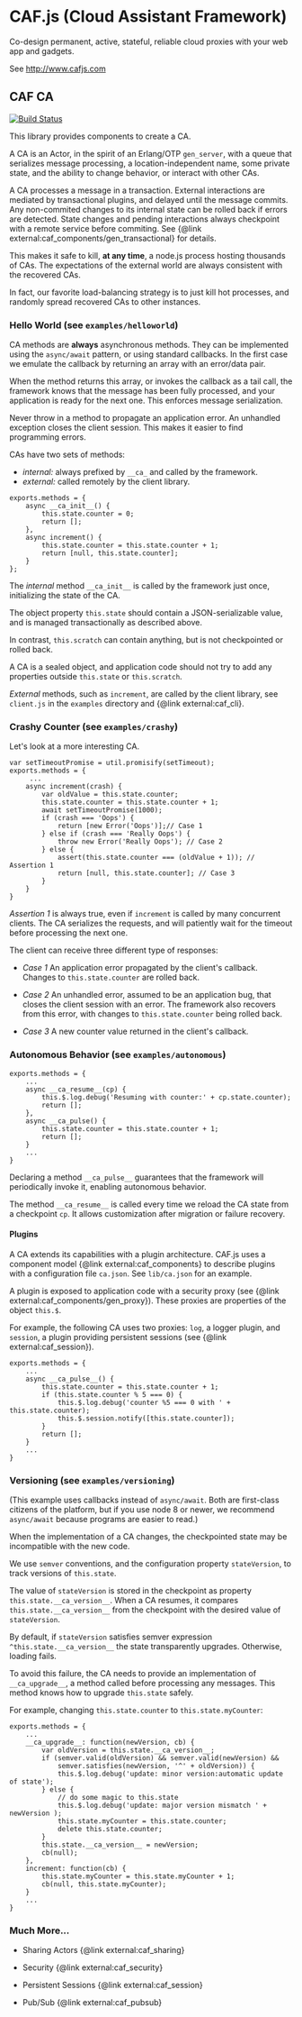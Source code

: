 # CAF.js (Cloud Assistant Framework)

Co-design permanent, active, stateful, reliable cloud proxies with your web app and gadgets.

See http://www.cafjs.com

## CAF CA
[![Build Status](https://travis-ci.org/cafjs/caf_ca.svg?branch=master)](https://travis-ci.org/cafjs/caf_ca)

This library provides components to create a CA.

A CA is an Actor, in the spirit of an Erlang/OTP `gen_server`, with a queue that serializes message processing, a location-independent name, some private state, and the ability to change behavior, or interact with other CAs.

A CA processes a message in a transaction. External interactions are mediated by transactional plugins, and delayed until the message commits. Any non-commited changes to its internal state can be rolled back if errors are detected. State changes and pending interactions always checkpoint with a remote service before commiting. See {@link external:caf_components/gen_transactional} for details.

This makes it safe to kill, **at any time**, a node.js process hosting thousands of  CAs. The expectations of the external world are always consistent with the recovered CAs.

In fact, our favorite load-balancing strategy is to just kill hot processes, and randomly spread recovered CAs to other instances.

### Hello World (see `examples/helloworld`)

CA methods are **always** asynchronous methods. They can be implemented using the `async/await` pattern, or using standard callbacks. In the first case we emulate the callback by returning an array with an error/data pair.

When the method returns this array, or invokes the callback as a tail call, the framework knows that the message has been fully processed, and your application is ready for the next one. This enforces message serialization.

Never throw in a method to propagate an application error. An unhandled exception closes the client session. This makes it easier to find programming errors.

CAs have two sets of methods:

* *internal:* always prefixed by `__ca_` and called by the framework.
* *external:* called remotely by the client library.

```
exports.methods = {
    async __ca_init__() {
        this.state.counter = 0;
        return [];
    },
    async increment() {
        this.state.counter = this.state.counter + 1;
        return [null, this.state.counter];
    }
};
```

The *internal* method `__ca_init__` is called by the framework just once, initializing the state of the CA.

The object property `this.state` should contain a JSON-serializable value, and is managed transactionally as described above.

In contrast, `this.scratch` can contain anything, but is not checkpointed or rolled back.

A CA is a sealed object, and application code should not try to add any properties outside `this.state` or `this.scratch`.

*External* methods, such as `increment`, are called by the client library, see `client.js` in the `examples` directory and {@link external:caf_cli}.


### Crashy Counter (see `examples/crashy`)

Let's look at a more interesting CA.

```
var setTimeoutPromise = util.promisify(setTimeout);
exports.methods = {
     ...
    async increment(crash) {
        var oldValue = this.state.counter;
        this.state.counter = this.state.counter + 1;
        await setTimeoutPromise(1000);
        if (crash === 'Oops') {
            return [new Error('Oops')];// Case 1
        } else if (crash === 'Really Oops') {
            throw new Error('Really Oops'); // Case 2
        } else {
            assert(this.state.counter === (oldValue + 1)); // Assertion 1
            return [null, this.state.counter]; // Case 3
        }
    }
}
```

*Assertion 1* is always true, even if `increment` is called by many concurrent clients. The CA serializes the requests, and will patiently wait for the timeout  before processing the next one.

The client can receive three different type of responses:

* *Case 1* An application error propagated by the client's callback. Changes to `this.state.counter` are rolled back.

* *Case 2* An unhandled error, assumed to be an application bug, that closes the client session with an error. The framework also recovers from this error, with changes to `this.state.counter` being rolled back.

* *Case 3* A new counter value returned in the client's callback.


### Autonomous Behavior (see `examples/autonomous`)

```
exports.methods = {
    ...
    async __ca_resume__(cp) {
        this.$.log.debug('Resuming with counter:' + cp.state.counter);
        return [];
    },
    async __ca_pulse() {
        this.state.counter = this.state.counter + 1;
        return [];
    }
    ...
}
```

Declaring a method `__ca_pulse__` guarantees that the framework will periodically invoke it, enabling autonomous behavior.

The method `__ca_resume__` is called every time we reload the CA state from a checkpoint `cp`. It allows customization after migration or failure recovery.


#### Plugins

A CA extends its capabilities with a plugin architecture. CAF.js uses a component model {@link external:caf_components} to describe plugins with a configuration file `ca.json`. See `lib/ca.json` for an example.

A plugin is exposed to application code with a security proxy (see {@link external:caf_components/gen_proxy}). These proxies are properties of the object `this.$`.

For example, the following CA uses two proxies: `log`, a logger plugin, and `session`, a plugin providing persistent sessions (see {@link external:caf_session}).

```
exports.methods = {
    ...
    async __ca_pulse__() {
        this.state.counter = this.state.counter + 1;
        if (this.state.counter % 5 === 0) {
            this.$.log.debug('counter %5 === 0 with ' + this.state.counter);
            this.$.session.notify([this.state.counter]);
        }
        return [];
    }
    ...
}
```

### Versioning (see `examples/versioning`)

(This example uses callbacks instead of `async/await`. Both are first-class citizens of the platform, but if you use node 8 or newer, we recommend `async/await` because programs are easier to read.)

When the implementation of a CA changes, the checkpointed state may be incompatible with the new code.

We use `semver` conventions, and the configuration property `stateVersion`, to track versions of `this.state`.

The value of `stateVersion` is stored in the checkpoint as property `this.state.__ca_version__`. When a CA resumes, it compares `this.state.__ca_version__` from the checkpoint with the desired value of `stateVersion`.

By default, if `stateVersion` satisfies semver expression `^this.state.__ca_version__` the state transparently upgrades. Otherwise, loading fails.

To avoid this failure, the CA needs to provide an implementation of `__ca_upgrade__`, a method called before processing any messages. This method knows how to upgrade `this.state` safely.

For example, changing `this.state.counter` to `this.state.myCounter`:

```
exports.methods = {
    ...
    __ca_upgrade__: function(newVersion, cb) {
        var oldVersion = this.state.__ca_version__;
        if (semver.valid(oldVersion) && semver.valid(newVersion) &&
            semver.satisfies(newVersion, '^' + oldVersion)) {
            this.$.log.debug('update: minor version:automatic update of state');
        } else {
            // do some magic to this.state
            this.$.log.debug('update: major version mismatch ' + newVersion );
            this.state.myCounter = this.state.counter;
            delete this.state.counter;
        }
        this.state.__ca_version__ = newVersion;
        cb(null);
    },
    increment: function(cb) {
        this.state.myCounter = this.state.myCounter + 1;
        cb(null, this.state.myCounter);
    }
    ...
}
```

### Much More...

* Sharing Actors {@link external:caf_sharing}

* Security {@link external:caf_security}

* Persistent Sessions {@link external:caf_session}

* Pub/Sub {@link external:caf_pubsub}
